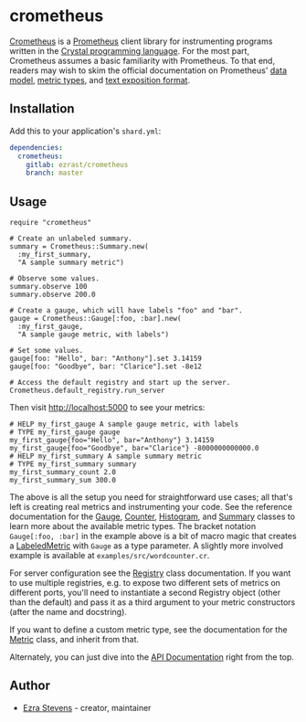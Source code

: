 # crometheus

[Crometheus](https://gitlab.com/ezrast/crometheus) is a [Prometheus](https://prometheus.io/) client library for instrumenting programs written in the [Crystal programming language](https://crystal-lang.org/).
For the most part, Crometheus assumes a basic familiarity with Prometheus.
To that end, readers may wish to skim the official documentation on Prometheus' [data model](https://prometheus.io/docs/concepts/data_model/), [metric types](https://prometheus.io/docs/concepts/metric_types/), and [text exposition format](https://prometheus.io/docs/instrumenting/exposition_formats/#text-format-details).

## Installation

Add this to your application's `shard.yml`:

```yaml
dependencies:
  crometheus:
    gitlab: ezrast/crometheus
    branch: master
```

## Usage

```crystal
require "crometheus"

# Create an unlabeled summary.
summary = Crometheus::Summary.new(
  :my_first_summary,
  "A sample summary metric")

# Observe some values.
summary.observe 100
summary.observe 200.0

# Create a gauge, which will have labels "foo" and "bar".
gauge = Crometheus::Gauge[:foo, :bar].new(
  :my_first_gauge,
  "A sample gauge metric, with labels")

# Set some values.
gauge[foo: "Hello", bar: "Anthony"].set 3.14159
gauge[foo: "Goodbye", bar: "Clarice"].set -8e12

# Access the default registry and start up the server.
Crometheus.default_registry.run_server
```
Then visit [http://localhost:5000](http://localhost:5000) to see your metrics:
```text
# HELP my_first_gauge A sample gauge metric, with labels
# TYPE my_first_gauge gauge
my_first_gauge{foo="Hello", bar="Anthony"} 3.14159
my_first_gauge{foo="Goodbye", bar="Clarice"} -8000000000000.0
# HELP my_first_summary A sample summary metric
# TYPE my_first_summary summary
my_first_summary_count 2.0
my_first_summary_sum 300.0
```

The above is all the setup you need for straightforward use cases; all that's left is creating real metrics and instrumenting your code.
See the reference documentation for the [Gauge](https://ezrast.gitlab.io/crometheus/Crometheus/Gauge.html), [Counter](https://ezrast.gitlab.io/crometheus/Crometheus/Counter.html), [Histogram](https://ezrast.gitlab.io/crometheus/Crometheus/Histogram.html), and [Summary](https://ezrast.gitlab.io/crometheus/Crometheus/Summary.html) classes to learn more about the available metric types.
The bracket notation `Gauge[:foo, :bar]` in the example above is a bit of macro magic that creates a [LabeledMetric](https://ezrast.gitlab.io/crometheus/Crometheus/Metric/LabeledMetric.html) with `Gauge` as a type parameter.
A slightly more involved example is available at `examples/src/wordcounter.cr`.

For server configuration see the [Registry](https://ezrast.gitlab.io/crometheus/Crometheus/Registry.html) class documentation.
If you want to use multiple registries, e.g. to expose two different sets of metrics on different ports, you'll need to instantiate a second Registry object (other than the default) and pass it as a third argument to your metric constructors (after the name and docstring).

If you want to define a custom metric type, see the documentation for the [Metric](https://ezrast.gitlab.io/crometheus/Crometheus/Metric.html) class, and inherit from that.

Alternately, you can just dive into the [API Documentation](https://ezrast.gitlab.io/crometheus) right from the top.

## Author

- [Ezra Stevens](https://gitlab.com/ezrast) - creator, maintainer

